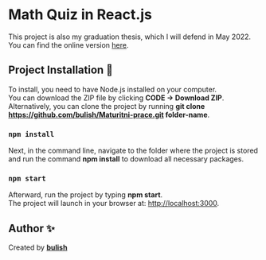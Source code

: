 # Math Quiz in React.js

This project is also my graduation thesis, which I will defend in May 2022. \
You can find the online version [here](https://matematicky-kviz.netlify.app/).

## Project Installation 🔧

To install, you need to have Node.js installed on your computer. \
You can download the ZIP file by clicking **CODE &rarr; Download ZIP**. \
Alternatively, you can clone the project by running **git clone https://github.com/bulish/Maturitni-prace.git folder-name**.

### `npm install`

Next, in the command line, navigate to the folder where the project is stored and run the command **npm install** to download all necessary packages.

### `npm start`

Afterward, run the project by typing **npm start**.\
The project will launch in your browser at: [http://localhost:3000](http://localhost:3000).

## Author ✨

Created by **[bulish](https://github.com/bulish)**
